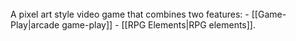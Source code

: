 <br>
A pixel art style video game that combines two features:
- [[Game-Play|arcade game-play]]
- [[RPG Elements|RPG elements]].
